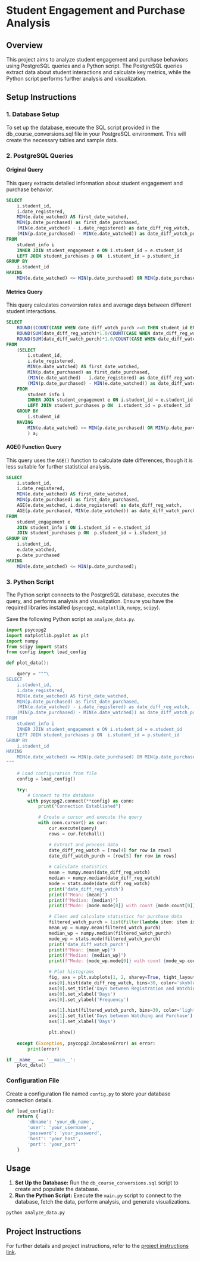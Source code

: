 # Student Engagement and Purchase Analysis

## Overview

This project aims to analyze student engagement and purchase behaviors using PostgreSQL queries and a Python script. The PostgreSQL queries extract data about student interactions and calculate key metrics, while the Python script performs further analysis and visualization.

## Setup Instructions

### 1. Database Setup

To set up the database, execute the SQL script provided in the db_course_conversions.sql file in your PostgreSQL environment. This will create the necessary tables and sample data.

### 2. PostgreSQL Queries

#### Original Query

This query extracts detailed information about student engagement and purchase behavior.

```sql
SELECT 
    i.student_id,
    i.date_registered,
    MIN(e.date_watched) AS first_date_watched,
    MIN(p.date_purchased) as first_date_purchased,
    (MIN(e.date_watched) - i.date_registered) as date_diff_reg_watch,
    (MIN(p.date_purchased) - MIN(e.date_watched)) as date_diff_watch_purch
FROM 
    student_info i
    INNER JOIN student_engagement e ON i.student_id = e.student_id
    LEFT JOIN student_purchases p ON  i.student_id = p.student_id
GROUP BY
    i.student_id
HAVING
    MIN(e.date_watched) <= MIN(p.date_purchased) OR MIN(p.date_purchased) IS NULL;
```

#### Metrics Query

This query calculates conversion rates and average days between different student interactions.

```sql
SELECT 
    ROUND((COUNT(CASE WHEN date_diff_watch_purch >=0 THEN student_id END)*1.0/COUNT(*))*100,2) AS conversion_rate,
    ROUND(SUM(date_diff_reg_watch)*1.0/COUNT(CASE WHEN date_diff_reg_watch >=0 THEN student_id END), 2) AS av_reg_watch_days,
    ROUND(SUM(date_diff_watch_purch)*1.0/COUNT(CASE WHEN date_diff_watch_purch >=0 THEN student_id END), 2) AS av_watch_purch_days
FROM
    (SELECT 
        i.student_id,
        i.date_registered,
        MIN(e.date_watched) AS first_date_watched,
        MIN(p.date_purchased) as first_date_purchased,
        (MIN(e.date_watched) - i.date_registered) as date_diff_reg_watch,
        (MIN(p.date_purchased) - MIN(e.date_watched)) as date_diff_watch_purch
    FROM 
        student_info i
        INNER JOIN student_engagement e ON i.student_id = e.student_id
        LEFT JOIN student_purchases p ON  i.student_id = p.student_id
    GROUP BY
        i.student_id
    HAVING
        MIN(e.date_watched) <= MIN(p.date_purchased) OR MIN(p.date_purchased) IS NULL
        ) a;
```

#### AGE() Function Query

This query uses the `AGE()` function to calculate date differences, though it is less suitable for further statistical analysis.

```sql
SELECT 
    i.student_id,
    i.date_registered,
    MIN(e.date_watched) AS first_date_watched,
    MIN(p.date_purchased) as first_date_purchased,
    AGE(e.date_watched, i.date_registered) as date_diff_reg_watch,
    AGE(p.date_purchased, MIN(e.date_watched)) as date_diff_watch_purch
FROM 
    student_engagement e 
    JOIN student_info i ON i.student_id = e.student_id
    JOIN student_purchases p ON  p.student_id = i.student_id
GROUP BY
    i.student_id,
    e.date_watched,
    p.date_purchased
HAVING
    MIN(e.date_watched) <= MIN(p.date_purchased);
```

### 3. Python Script

The Python script connects to the PostgreSQL database, executes the query, and performs analysis and visualization. Ensure you have the required libraries installed (`psycopg2`, `matplotlib`, `numpy`, `scipy`).

Save the following Python script as `analyze_data.py`.

```python
import psycopg2
import matplotlib.pyplot as plt
import numpy
from scipy import stats
from config import load_config

def plot_data():

    query = """\
SELECT 
    i.student_id,
    i.date_registered,
    MIN(e.date_watched) AS first_date_watched,
    MIN(p.date_purchased) as first_date_purchased,
    (MIN(e.date_watched) - i.date_registered) as date_diff_reg_watch,
    (MIN(p.date_purchased) - MIN(e.date_watched)) as date_diff_watch_purch
FROM 
    student_info i
    INNER JOIN student_engagement e ON i.student_id = e.student_id
    LEFT JOIN student_purchases p ON  i.student_id = p.student_id
GROUP BY
    i.student_id
HAVING
    MIN(e.date_watched) <= MIN(p.date_purchased) OR MIN(p.date_purchased) IS NULL;
"""

    # Load configuration from file
    config = load_config()

    try: 
        # Connect to the database
        with psycopg2.connect(**config) as conn:
            print("Connection Established")

            # Create a cursor and execute the query
            with conn.cursor() as cur:
                cur.execute(query)
                rows = cur.fetchall()

                # Extract and process data
                date_diff_reg_watch = [row[4] for row in rows]
                date_diff_watch_purch = [row[5] for row in rows]
                
                # Calculate statistics
                mean = numpy.mean(date_diff_reg_watch)
                median = numpy.median(date_diff_reg_watch)
                mode = stats.mode(date_diff_reg_watch)
                print('date_diff_reg_watch')
                print(f"Mean: {mean}")
                print(f"Median: {median}")
                print(f"Mode: {mode.mode[0]} with count {mode.count[0]}")

                # Clean and calculate statistics for purchase data
                filtered_watch_purch = list(filter(lambda item: item is not None, date_diff_watch_purch))
                mean_wp = numpy.mean(filtered_watch_purch)
                median_wp = numpy.median(filtered_watch_purch)
                mode_wp = stats.mode(filtered_watch_purch)
                print('date_diff_watch_purch')
                print(f"Mean: {mean_wp}")
                print(f"Median: {median_wp}")
                print(f"Mode: {mode_wp.mode[0]} with count {mode_wp.count[0]}")

                # Plot histograms
                fig, axs = plt.subplots(1, 2, sharey=True, tight_layout=True)
                axs[0].hist(date_diff_reg_watch, bins=30, color='skyblue', edgecolor='black')
                axs[0].set_title('Days between Registration and Watching')
                axs[0].set_xlabel('Days')
                axs[0].set_ylabel('Frequency')

                axs[1].hist(filtered_watch_purch, bins=30, color='lightgreen', edgecolor='black')
                axs[1].set_title('Days between Watching and Purchase')
                axs[1].set_xlabel('Days')

                plt.show()
    
    except (Exception, psycopg2.DatabaseError) as error:
        print(error)

if __name__ == '__main__':
    plot_data()
```

### Configuration File

Create a configuration file named `config.py` to store your database connection details.

```python
def load_config():
    return {
        'dbname': 'your_db_name',
        'user': 'your_username',
        'password': 'your_password',
        'host': 'your_host',
        'port': 'your_port'
    }
```

## Usage

1. **Set Up the Database:** Run the `db_course_conversions.sql` script to create and populate the database.
2. **Run the Python Script:** Execute the `main.py` script to connect to the database, fetch the data, perform analysis, and generate visualizations.

```bash
python analyze_data.py
```

## Project Instructions

For further details and project instructions, refer to the [project instructions link](https://learn.365datascience.com/projects/calculating-free-to-paid-conversion-rate-with-sql/).
